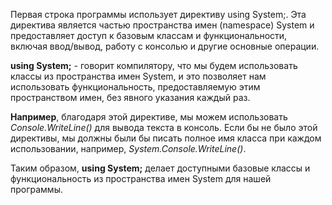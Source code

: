 Первая строка программы использует директиву using System;. 
Эта директива является частью пространства имен (namespace) System и предоставляет доступ к базовым классам и функциональности, включая ввод/вывод, работу с консолью и другие основные операции.

**using System;** - говорит компилятору, что мы будем использовать классы из пространства имен System, и это позволяет нам использовать функциональность, предоставляемую этим пространством имен, без явного указания каждый раз.

**Например**, благодаря этой директиве, мы можем использовать _Console.WriteLine()_ для вывода текста в консоль. Если бы не было этой директивы, мы должны были бы писать полное имя класса при каждом использовании, например, _System.Console.WriteLine()_.

Таким образом, **using System;** делает доступными базовые классы и функциональность из пространства имен System для нашей программы.

